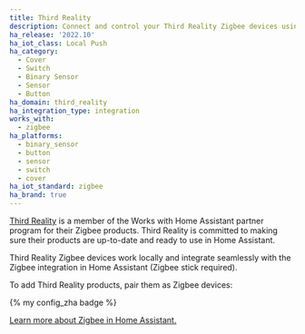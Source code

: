```yaml
---
title: Third Reality
description: Connect and control your Third Reality Zigbee devices using the Zigbee integration
ha_release: '2022.10'
ha_iot_class: Local Push
ha_category:
  - Cover
  - Switch
  - Binary Sensor
  - Sensor
  - Button
ha_domain: third_reality
ha_integration_type: integration
works_with:
  - zigbee
ha_platforms:
  - binary_sensor
  - button
  - sensor
  - switch
  - cover
ha_iot_standard: zigbee
ha_brand: true
---
```


[Third Reality](https://3reality.com) is a member of the Works with Home Assistant partner program for their Zigbee products. Third Reality is committed to making sure their products are up-to-date and ready to use in Home Assistant.

Third Reality Zigbee devices work locally and integrate seamlessly with the Zigbee integration in Home Assistant (Zigbee stick required).

To add Third Reality products, pair them as Zigbee devices:

{% my config_zha badge %}

[Learn more about Zigbee in Home Assistant.](/integrations/zha/)
